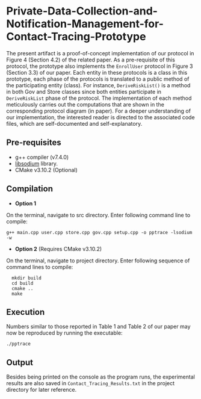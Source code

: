 # Private-Data-Collection-and-Notification-Management-for-Contact-Tracing-Prototype

The present artifact is a proof-of-concept implementation of our protocol in Figure 4 (Section 4.2) of the related paper. As a pre-requisite of this protocol, the prototype also implements the `EnrollUser` protocol in Figure 3 (Section 3.3) of our paper. Each entity in these protocols is a class in this prototype, each phase of the protocols is translated to a public method of the participating entity (class). For instance, `DeriveRiskList()` is a method in both Gov and Store classes since both entities participate in `DeriveRiskList` phase of the protocol. The implementation of each method meticulously carries out the computations that are shown in the corresponding protocol diagram (in paper). For a deeper understanding of our implementation, the interested reader is directed to the associated code files, which are self-documented and self-explanatory.  

## Pre-requisites 

- g++ compiler (v7.4.0)
- [libsodium](https://libsodium.gitbook.io/doc/installation) library.
- CMake v3.10.2 (Optional)

## Compilation 
- **Option 1**

On the terminal, navigate to src directory. Enter following command line to compile: 
```
g++ main.cpp user.cpp store.cpp gov.cpp setup.cpp -o pptrace -lsodium -w
```
- **Option 2** (Requires CMake v3.10.2)

On the terminal, navigate to project directory. Enter following sequence of command lines to compile:
```
  mkdir build
  cd build
  cmake ..
  make
```

## Execution 
Numbers similar to those reported in Table 1 and Table 2 of our paper may now be reproduced by running the executable: 
```
./pptrace
```

## Output
Besides being printed on the console as the program runs, the experimental results are also saved in `Contact_Tracing_Results.txt` in the project directory for later reference.


